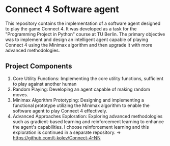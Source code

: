 # Connect 4 Software agent
This repository contains the implementation of a software agent designed to play the game Connect 4. 
It was developed as a task for the "Programming Project in Python" course at TU Berlin. 
The primary objective was to implement and design an intelligent agent capable of playing Connect 4 using the Minimax algorithm and then upgrade it with more advanced methodologies.

## Project Components

1. Core Utility Functions: Implementing the core utility functions, sufficient to play against another human 
2. Random Playing: Developing an agent capable of making random moves.
2. Minimax Algorithm Prototyping: Designing and implementing a functional prototype utilizing the Minimax algorithm to enable the software agent to play Connect 4 effectively.
3. Advanced Approaches Exploration: Exploring advanced methodologies such as gradient-based learning and reinforcement learning to enhance the agent's capabilities. I choose reinforcement learning and this exploration is continued in a separate repository. -> https://github.com/t-kolev/Connect-4-NN



